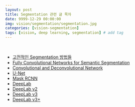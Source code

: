 ```yaml
---
layout: post
title: Segmentation 관련 글 목차   
date: 9999-12-29 00:00:00
img: vision/segmentation/segmentation.jpg
categories: [vision-segmentation] 
tags: [vision, deep learning, segmentation] # add tag
---
```


<br>

- [고전적인 Segmentation 방법들]()
- [Fully Convolutional Networks for Semantic Segmentation](https://gaussian37.github.io/vision-segmentation-fcn/)
- [Convolutional and Deconvolutional Network]()
- [U-Net]()
- [Mask RCNN]()
- [DeepLab]()
- [DeepLab v2]()
- [DeepLab v3]()
- [DeepLab v3+]()
